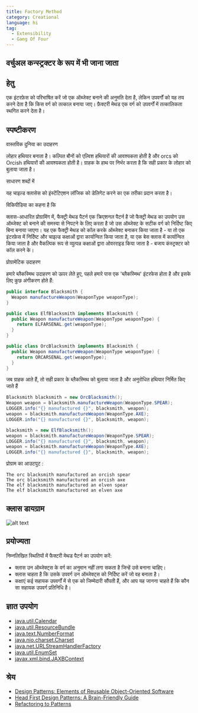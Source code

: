 ```yaml
---
title: Factory Method
category: Creational
language: hi
tag:
  - Extensibility 
  - Gang Of Four
---
```


## वर्चुअल कन्स्ट्रक्टर के रूप में भी जाना जाता

## हेतु

एक इंटरफ़ेस को परिभाषित करें जो एक ऑब्जेक्ट बनाने की अनुमति देता है, लेकिन उपवर्गों को यह तय करने देता है कि किस वर्ग को तत्काल बनाया जाए।
फ़ैक्टरी मेथड एक वर्ग को उपवर्गों में तत्कालिकता स्थगित करने देता है।

## स्पष्टीकरण

वास्तविक दुनिया का उदाहरण

लोहार हथियार बनाता है। कल्पित बौनों को एल्विश हथियारों की आवश्यकता होती है और orcs को Orcish हथियारों की आवश्यकता होती है।
ग्राहक के हाथ पर निर्भर करता है कि सही प्रकार के लोहार को बुलाया जाता है।

साधारण शब्दों में

यह चाइल्ड क्लासेस को इंस्टेंटिएशन लॉजिक को डेलिगेट करने का एक तरीका प्रदान करता है।

विकिपीडिया का कहना है कि

क्लास-आधारित प्रोग्रामिंग में, फैक्ट्री मेथड पैटर्न एक क्रिएशनल पैटर्न है जो फैक्ट्री मेथड का उपयोग उस ऑब्जेक्ट को बनाने की समस्या से निपटने के लिए करता है जो उस ऑब्जेक्ट के सटीक वर्ग को निर्दिष्ट किए बिना बनाया जाएगा। यह एक फैक्ट्री मेथड को कॉल करके ऑब्जेक्ट बनाकर किया जाता है - या तो एक इंटरफ़ेस में निर्दिष्ट और चाइल्ड कक्षाओं द्वारा कार्यान्वित किया जाता है, या एक बेस क्लास में कार्यान्वित किया जाता है और वैकल्पिक रूप से व्युत्पन्न कक्षाओं द्वारा ओवरराइड किया जाता है - बजाय कंस्ट्रक्टर को कॉल करने के।

प्रोग्रामेटिक उदाहरण

हमारे ब्लैकस्मिथ उदाहरण को ऊपर लेते हुए, पहले हमारे पास एक 'ब्लैकस्मिथ' इंटरफेस होता है और इसके लिए कुछ अंगीकरण होते हैं:

```java
public interface Blacksmith {
  Weapon manufactureWeapon(WeaponType weaponType);
}

public class ElfBlacksmith implements Blacksmith {
  public Weapon manufactureWeapon(WeaponType weaponType) {
    return ELFARSENAL.get(weaponType);
  }
}

public class OrcBlacksmith implements Blacksmith {
  public Weapon manufactureWeapon(WeaponType weaponType) {
    return ORCARSENAL.get(weaponType);
  }
}
```

जब ग्राहक आते हैं, तो सही प्रकार के ब्लैकस्मिथ को बुलाया जाता है और अनुरोधित हथियार निर्मित किए जाते हैं

```java
Blacksmith blacksmith = new OrcBlacksmith();
Weapon weapon = blacksmith.manufactureWeapon(WeaponType.SPEAR);
LOGGER.info("{} manufactured {}", blacksmith, weapon);
weapon = blacksmith.manufactureWeapon(WeaponType.AXE);
LOGGER.info("{} manufactured {}", blacksmith, weapon);

blacksmith = new ElfBlacksmith();
weapon = blacksmith.manufactureWeapon(WeaponType.SPEAR);
LOGGER.info("{} manufactured {}", blacksmith, weapon);
weapon = blacksmith.manufactureWeapon(WeaponType.AXE);
LOGGER.info("{} manufactured {}", blacksmith, weapon);

``` 

प्रोग्राम का आउटपुट :

```text
The orc blacksmith manufactured an orcish spear
The orc blacksmith manufactured an orcish axe
The elf blacksmith manufactured an elven spear
The elf blacksmith manufactured an elven axe

```

## क्लास डायग्राम

![alt text](./etc/factory-method.urm.png "Factory Method pattern class diagram")

## प्रयोज्यता

निम्नलिखित स्थितियों में फैक्टरी मेथड पैटर्न का उपयोग करें:

* क्लास उन ऑब्जेक्ट्स के वर्ग का अनुमान नहीं लगा सकता है जिन्हें उसे बनाना चाहिए।
* क्लास चाहता है कि उसके उपवर्ग उन ऑब्जेक्ट्स को निर्दिष्ट करें जो वह बनाता है।
* कक्षाएं कई सहायक उपवर्गों में से एक को जिम्मेदारी सौंपती हैं, और आप यह जानना चाहते हैं कि कौन सा सहायक उपवर्ग प्रतिनिधि है।

## ज्ञात उपयोग

* [java.util.Calendar](http://docs.oracle.com/javase/8/docs/api/java/util/Calendar.html#getInstance--)
* [java.util.ResourceBundle](http://docs.oracle.com/javase/8/docs/api/java/util/ResourceBundle.html#getBundle-java.lang.String-)
* [java.text.NumberFormat](http://docs.oracle.com/javase/8/docs/api/java/text/NumberFormat.html#getInstance--)
* [java.nio.charset.Charset](http://docs.oracle.com/javase/8/docs/api/java/nio/charset/Charset.html#forName-java.lang.String-)
* [java.net.URLStreamHandlerFactory](http://docs.oracle.com/javase/8/docs/api/java/net/URLStreamHandlerFactory.html#createURLStreamHandler-java.lang.String-)
* [java.util.EnumSet](https://docs.oracle.com/javase/8/docs/api/java/util/EnumSet.html#of-E-)
* [javax.xml.bind.JAXBContext](https://docs.oracle.com/javase/8/docs/api/javax/xml/bind/JAXBContext.html#createMarshaller--)

## श्रेय

* [Design Patterns: Elements of Reusable Object-Oriented Software](https://www.amazon.com/gp/product/0201633612/ref=as_li_tl?ie=UTF8&camp=1789&creative=9325&creativeASIN=0201633612&linkCode=as2&tag=javadesignpat-20&linkId=675d49790ce11db99d90bde47f1aeb59)
* [Head First Design Patterns: A Brain-Friendly Guide](https://www.amazon.com/gp/product/0596007124/ref=as_li_tl?ie=UTF8&camp=1789&creative=9325&creativeASIN=0596007124&linkCode=as2&tag=javadesignpat-20&linkId=6b8b6eea86021af6c8e3cd3fc382cb5b)
* [Refactoring to Patterns](https://www.amazon.com/gp/product/0321213351/ref=as_li_tl?ie=UTF8&camp=1789&creative=9325&creativeASIN=0321213351&linkCode=as2&tag=javadesignpat-20&linkId=2a76fcb387234bc71b1c61150b3cc3a7)
